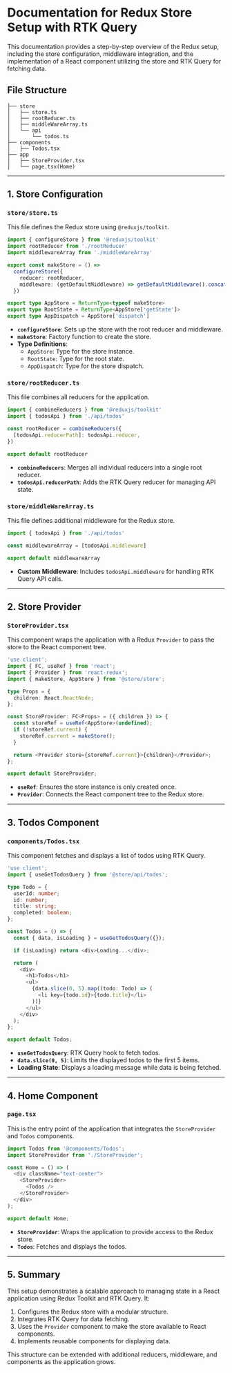 # Documentation for Redux Store Setup with RTK Query

This documentation provides a step-by-step overview of the Redux setup, including the store configuration, middleware integration, and the implementation of a React component utilizing the store and RTK Query for fetching data.

## File Structure

```
├── store
│   ├── store.ts
│   ├── rootReducer.ts
│   ├── middleWareArray.ts
│   └── api
│       └── todos.ts
├── components
│   ├── Todos.tsx
├── app
│   ├── StoreProvider.tsx
│   └── page.tsx(Home)
```

---

## 1. Store Configuration

### `store/store.ts`

This file defines the Redux store using `@reduxjs/toolkit`.

```typescript
import { configureStore } from '@reduxjs/toolkit'
import rootReducer from './rootReducer'
import middlewareArray from './middleWareArray'

export const makeStore = () =>
  configureStore({
    reducer: rootReducer,
    middleware: (getDefaultMiddleware) => getDefaultMiddleware().concat(middlewareArray),
  })

export type AppStore = ReturnType<typeof makeStore>
export type RootState = ReturnType<AppStore['getState']>
export type AppDispatch = AppStore['dispatch']
```

- **`configureStore`**: Sets up the store with the root reducer and middleware.
- **`makeStore`**: Factory function to create the store.
- **Type Definitions**:
  - `AppStore`: Type for the store instance.
  - `RootState`: Type for the root state.
  - `AppDispatch`: Type for the store dispatch.

### `store/rootReducer.ts`

This file combines all reducers for the application.

```typescript
import { combineReducers } from '@reduxjs/toolkit'
import { todosApi } from './api/todos'

const rootReducer = combineReducers({
  [todosApi.reducerPath]: todosApi.reducer,
})

export default rootReducer
```

- **`combineReducers`**: Merges all individual reducers into a single root reducer.
- **`todosApi.reducerPath`**: Adds the RTK Query reducer for managing API state.

### `store/middleWareArray.ts`

This file defines additional middleware for the Redux store.

```typescript
import { todosApi } from './api/todos'

const middlewareArray = [todosApi.middleware]

export default middlewareArray
```

- **Custom Middleware**: Includes `todosApi.middleware` for handling RTK Query API calls.

---

## 2. Store Provider

### `StoreProvider.tsx`

This component wraps the application with a Redux `Provider` to pass the store to the React component tree.

```typescript
'use client';
import { FC, useRef } from 'react';
import { Provider } from 'react-redux';
import { makeStore, AppStore } from '@store/store';

type Props = {
  children: React.ReactNode;
};

const StoreProvider: FC<Props> = ({ children }) => {
  const storeRef = useRef<AppStore>(undefined);
  if (!storeRef.current) {
    storeRef.current = makeStore();
  }

  return <Provider store={storeRef.current}>{children}</Provider>;
};

export default StoreProvider;
```

- **`useRef`**: Ensures the store instance is only created once.
- **`Provider`**: Connects the React component tree to the Redux store.

---

## 3. Todos Component

### `components/Todos.tsx`

This component fetches and displays a list of todos using RTK Query.

```typescript
'use client';
import { useGetTodosQuery } from '@store/api/todos';

type Todo = {
  userId: number;
  id: number;
  title: string;
  completed: boolean;
};

const Todos = () => {
  const { data, isLoading } = useGetTodosQuery({});

  if (isLoading) return <div>Loading...</div>;

  return (
    <div>
      <h1>Todos</h1>
      <ul>
        {data.slice(0, 5).map((todo: Todo) => (
          <li key={todo.id}>{todo.title}</li>
        ))}
      </ul>
    </div>
  );
};

export default Todos;
```

- **`useGetTodosQuery`**: RTK Query hook to fetch todos.
- **`data.slice(0, 5)`**: Limits the displayed todos to the first 5 items.
- **Loading State**: Displays a loading message while data is being fetched.

---

## 4. Home Component

### `page.tsx`

This is the entry point of the application that integrates the `StoreProvider` and `Todos` components.

```typescript
import Todos from '@components/Todos';
import StoreProvider from './StoreProvider';

const Home = () => (
  <div className="text-center">
    <StoreProvider>
      <Todos />
    </StoreProvider>
  </div>
);

export default Home;
```

- **`StoreProvider`**: Wraps the application to provide access to the Redux store.
- **`Todos`**: Fetches and displays the todos.

---

## 5. Summary

This setup demonstrates a scalable approach to managing state in a React application using Redux Toolkit and RTK Query. It:

1. Configures the Redux store with a modular structure.
2. Integrates RTK Query for data fetching.
3. Uses the `Provider` component to make the store available to React components.
4. Implements reusable components for displaying data.

This structure can be extended with additional reducers, middleware, and components as the application grows.
